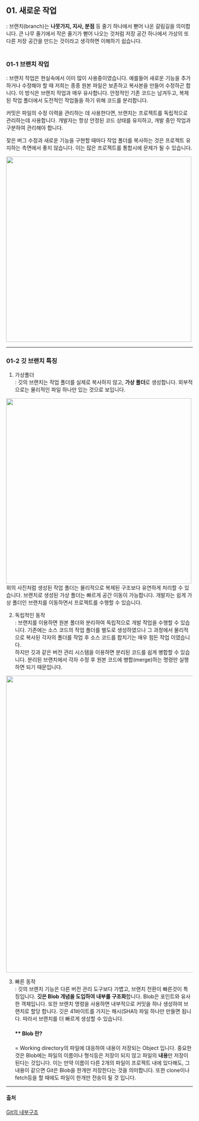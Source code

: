 <!-- 6장 브랜치 
    01. 새로운 작업  -->

## 01. 새로운 작업
: 브랜치(branch)는 <b>나뭇가지, 지사, 분점</b> 등 줄기 하나에서 뻗어 나온 갈림길을 의미합니다. 큰 나무 줄기에서 작은 줄기가 뻗어 나오는 것처럼 저장 공간 하나에서 가상의 또 다른 저장 공간을 만드는 것이라고 생각하면 이해하기 쉽습니다.
<br><br>
### 01-1 브랜치 작업
: 브랜치 작업은 현실속에서 이미 많이 사용중이였습니다. 예를들어 새로운 기능을 추가하거나 수정해야 할 때 저희는 종종 원본 파일은 보존하고 복사본을 만들어 수정하곤 합니다. 이 방식은 브랜치 작업과 매우 유사합니다. 안정적인 기존 코드는 남겨두고, 복제된 작업 폴더에서 도전적인 작업들을 하기 위해 코드를 분리합니다. <br>

커밋은 파일의 수정 이력을 관리하는 데 사용한다면, 브랜치는 프로젝트를 독립적으로 관리하는데 사용합니다. 개발자는 항상 안정된 코드 상태를 유지하고, 개발 중인 작업과 구분하여 관리해야 합니다.<br>

잦은 버그 수정과 새로운 기능을 구현할 때마다 작업 폴더를 복사하는 것은 프로젝트 유지하는 측면에서 좋지 않습니다. 이는 많은 프로젝트를 통합시에 문제가 될 수 있습니다.<br>

<img width="500" src="https://thebook.io/img/080212/290465.png">

---
### 01-2 깃 브랜치 특징

1. 가상폴더 <br>
: 깃의 브랜치는 작업 폴더를 실제로 복사하지 않고, <b>가상 폴더</b>로 생성합니다. 외부적으로는 물리적인 파일 하나만 있는 것으로 보입니다.
<img width="500" src="https://www.jquery-az.com/wp-content/uploads/2018/06/5.0_3-show-branches-local.png">
위의 사진처럼 생성된 작업 폴더는 물리적으로 복제된 구조보다 유연하게 처리할 수 있습니다. 브랜치로 생성된 가상 폴더는 빠르게 공간 이동이 가능합니다. 개발자는 쉽게 가상 폴더인 브랜치를 이동하면서 프로젝트를 수행할 수 있습니다.
<br>

2. 독립적인 동작 <br>
: 브랜치를 이용하면 원본 폴더와 분리하여 독립적으로 개발 작업을 수행할 수 있습니다. 기존에는 소스 코드의 작업 폴더를 별도로 생성하였으나 그 과정에서 물리적으로 복사된 각자의 폴더를 작업 후 소스 코드를 합치기는 매우 힘든 작업 이였습니다. <br>
하지만 깃과 같은 버전 관리 시스템을 이용하면 분리된 코드를 쉽게 병합할 수 있습니다. 분리된 브랜치에서 각자 수정 후 원본 코드에 병합(merge)하는 명령만 실행하면 되기 때문입니다.
<img width="800" length="300" src="https://img1.daumcdn.net/thumb/R1280x0/?scode=mtistory2&fname=http%3A%2F%2Fcfile7.uf.tistory.com%2Fimage%2F99D9D5335A2409F0029C4C">

3. 빠른 동작<br>
: 깃의 브랜치 기능은 다른 버전 관리 도구보다 가볍고, 브랜치 전환이 빠른것이 특징입니다. <b>깃은 Blob 개념을 도입하여 내부를 구조화</b>합니다. Blob은 포인트와 유사한 객체입니다. 또한 브랜치 명령을 사용하면 내부적으로 커밋을 하나 생성하여 브랜치로 할당 합니다. 깃은 41바이트를 가지는 해시(SHA1) 파일 하나만 만들면 됩니다. 따라서 브랜치를 더 빠르게 생성할 수 있습니다.<br>
    #### ** Blob 란? <br>
    = Working directory의 파일에 대응하여 내용이 저장되는 Object 입니다. 중요한것은 Blob에는 파일의 이름이나 형식등은 저장이 되지 않고 파일의 <b>내용</b>만 저장이 된다는 것입니다. 이는 만약 이름이 다른 2개의 파일이 프로젝트 내에 있다해도, 그 내용이 같으면 Git은 Blob을 한개만 저장한다는 것을 의미합니다. 또한 clone이나 fetch등을 할 때에도 파일이 한개만 전송이 될 것 입니다.
   
---
#### 출처
[Git의 내부구조](https://cyberx.tistory.com/81)